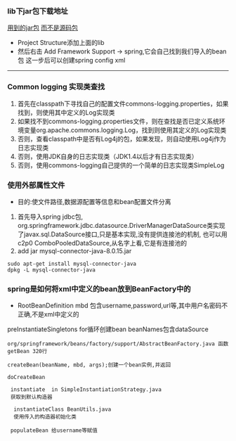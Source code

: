 
### lib下jar包下载地址
[用到的jar包]("https://repo.spring.io/libs-release-local/org/springframework/spring/")
[而不是源码包](https://repo.spring.io/libs-release-local/org/springframework/spring/)
- Project Structure添加上面的lib
- 然后右击 Add Framework Support -> spring,它会自己找到我们导入的bean包
这一步后可以创建spring config xml
---
### Common logging 实现类查找
1. 首先在classpath下寻找自己的配置文件commons-logging.properties，如果找到，则使用其中定义的Log实现类
2. 如果找不到commons-logging.properties文件，则在查找是否已定义系统环境变量org.apache.commons.logging.Log，找到则使用其定义的Log实现类
3. 否则，查看classpath中是否有Log4j的包，如果发现，则自动使用Log4j作为日志实现类
4. 否则，使用JDK自身的日志实现类（JDK1.4以后才有日志实现类）
5. 否则，使用commons-logging自己提供的一个简单的日志实现类SimpleLog

### 使用外部属性文件
- 目的:使文件路径,数据源配置等信息和bean配置文件分离
1. 首先导入spring jdbc包,
org.springframework.jdbc.datasource.DriverManagerDataSource类实现了javax.sql.DataSource接口,只是基本实现,没有提供连接池的机制,
也可以用c2p0 ComboPooledDataSource,从名字上看,它是有连接池的
2. add jar mysql-connector-java-8.0.15.jar
```
sudo apt-get install mysql-connector-java
dpkg -L mysql-connector-java
```

### spring是如何将xml中定义的bean放到BeanFactory中的
- RootBeanDefinition mbd 包含username,password,url等,其中用户名密码不正确,不是xml中定义的

preInstantiateSingletons for循环创建bean beanNames包含dataSource
```
org/springframework/beans/factory/support/AbstractBeanFactory.java 函数 getBean 320行

createBean(beanName, mbd, args);创建一个bean实例,并返回

doCreateBean

 instantiate  in SimpleInstantiationStrategy.java
 获取到默认构造器

  instantiateClass BeanUtils.java
  使用传入的构造器初始化类
  
 populateBean 给username等赋值
```
